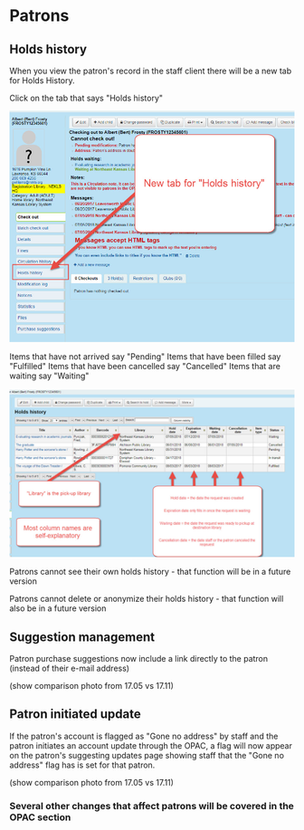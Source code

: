# Patrons

## Holds history

When you view the patron's record in the staff client there will be a new tab for Holds History.

Click on the tab that says "Holds history"

![Holds history](../.gitbook/assets/1711-010.holdshistory.jpg)

Items that have not arrived say "Pending" Items that have been filled say "Fulfilled" Items that have been cancelled say "Cancelled" Items that are waiting say "Waiting"

![](../.gitbook/assets/1711-020.holdshistory.jpg)

Patrons cannot see their own holds history - that function will be in a future version

Patrons cannot delete or anonymize their holds history - that function will also be in a future version

## Suggestion management

Patron purchase suggestions now include a link directly to the patron \(instead of their e-mail address\)

\(show comparison photo from 17.05 vs 17.11\)

## Patron initiated update

If the patron's account is flagged as "Gone no address" by staff and the patron initiates an account update through the OPAC, a flag will now appear on the patron's suggesting updates page showing staff that the "Gone no address" flag has is set for that patron.

\(show comparison photo from 17.05 vs 17.11\)

### Several other changes that affect patrons will be covered in the OPAC section

